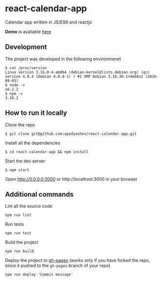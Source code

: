 react-calendar-app
===============

Calendar app written in JS/ES6 and reactjs

**Demo** is available [here]

Development
-------------------
The project was developed in the following environmenet
```
$ cat /proc/version
Linux version 3.16.0-4-amd64 (debian-kernel@lists.debian.org) (gcc version 4.8.4 (Debian 4.8.4-1) ) #1 SMP Debian 3.16.36-1+deb8u1 (2016-09-03)
$ node -v
v6.2.2
$ npm -v
3.10.2

```

How to run it locally
----------------------------
Clone the repo
```
$ git clone git@github.com:apedyashev/react-calendar-app.git
```
Install all the dependencies
```
$ cd react-calendar-app && npm install
```
Start the dev server
```
$ npm start
```

Open http://0.0.0.0:3000  or http://localhost:3000 in your browser

Additional commands
-------------------------------

Lint all the source code
```
npm run lint
```
Run tests
```
npm run test
```
Build the project
```
npm run build
```
Deploy the project to [gh-pages] (works only if you have forked the repo, since it pushed to the `gh-pages` branch of your repo)
```
npm run deploy 'Commit message'
```

[gh-pages]: https://pages.github.com/
[here]: https://apedyashev.github.io/react-calendar-app
